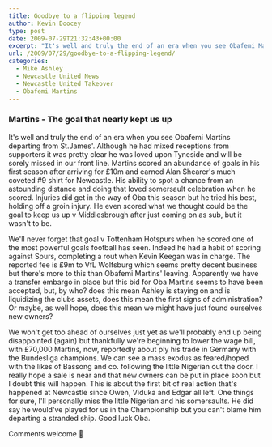 ```yaml
---
title: Goodbye to a flipping legend
author: Kevin Doocey
type: post
date: 2009-07-29T21:32:43+00:00
excerpt: "It's well and truly the end of an era when you see Obafemi Martins departing from St.James'. Although he had mixed"
url: /2009/07/29/goodbye-to-a-flipping-legend/
categories:
  - Mike Ashley
  - Newcastle United News
  - Newcastle United Takeover
  - Obafemi Martins
---
```


### Martins - The goal that nearly kept us up

It's well and truly the end of an era when you see Obafemi Martins departing from St.James'. Although he had mixed receptions from supporters it was pretty clear he was loved upon Tyneside and will be sorely missed in  our front line. Martins scored an abundance of goals in his first season after arriving for £10m and earned Alan Shearer's much coveted #9 shirt for Newcastle. His ability to spot a chance from an astounding distance and doing that loved somersault celebration when he scored. Injuries did get in the way of Oba this season but he tried his best, holding off a groin injury. He even scored what we thought could be the goal to keep us up v Middlesbrough after just coming on as sub, but it wasn't to be.

We'll never forget that goal v Tottenham Hotspurs when he scored one of the most powerful goals football has seen. Indeed he had a habit of scoring against Spurs, completing a rout when Kevin Keegan was in charge. The reported fee is £9m to VfL Wolfsburg which seems pretty decent business but there's more to this than Obafemi Martins' leaving. Apparently we have a transfer embargo in place but this bid for Oba Martins seems to have been accepted, but, by who? does this mean Ashley is staying on and is liquidizing the clubs assets, does this mean the first signs of administration? Or maybe, as well hope, does this mean we might have just found ourselves new owners?

We won't get too ahead of ourselves just yet as we'll probably end up being disappointed (again) but thankfully we're beginning to lower the wage bill, with £70,000 Martins, now, reportedly about ply his trade in Germany with the Bundesliga champions. We can see a mass exodus as feared/hoped with the likes of Bassong and co. following the little Nigerian out the door. I really hope a sale is near and that new owners can be put in place soon but I doubt this will happen. This is about the first bit of real action that's happened at Newcastle since Owen, Viduka and Edgar all left. One things for sure, I'll personally miss the little Nigerian and his somersaults. He did say he would've played for us in the Championship but you can't blame him departing a stranded ship. Good luck Oba.

Comments welcome 🙂
